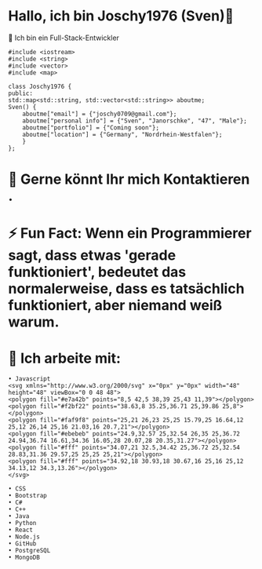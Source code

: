 # Hallo, ich bin Joschy1976 (Sven)👋



 Ich bin ein Full-Stack-Entwickler


    
    #include <iostream>
    #include <string>
    #include <vector>
    #include <map>

    class Joschy1976 {
    public:
    std::map<std::string, std::vector<std::string>> aboutme;
    Sven() {
        aboutme["email"] = {"joschy0709@gmail.com"};
        aboutme["personal info"] = {"Sven", "Janorschke", "47", "Male"};
        aboutme["portfolio"] = {"Coming soon"};
        aboutme["location"] = {"Germany", "Nordrhein-Westfalen"};
        }
    };
# 💬 Gerne könnt Ihr mich Kontaktieren .

# ⚡ Fun Fact: Wenn ein Programmierer sagt, dass etwas 'gerade funktioniert', bedeutet das    	 	           normalerweise, dass es tatsächlich funktioniert, aber niemand weiß warum.

# 🤔 Ich arbeite mit:
   
    • Javascript
    <svg xmlns="http://www.w3.org/2000/svg" x="0px" y="0px" width="48" height="48" viewBox="0 0 48 48">
    <polygon fill="#e7a42b" points="8,5 42,5 38,39 25,43 11,39"></polygon>
    <polygon fill="#f2bf22" points="38.63,8 35.25,36.71 25,39.86 25,8"></polygon>
    <polygon fill="#faf9f8" points="25,21 26,23 25,25 15.79,25 16.64,12 25,12 26,14 25,16 21.03,16 20.7,21"></polygon>
    <polygon fill="#ebebeb" points="24.9,32.57 25,32.54 26,35 25,36.72 24.94,36.74 16.61,34.36 16.05,28 20.07,28 20.35,31.27"></polygon>
    <polygon fill="#fff" points="34.07,21 32.5,34.42 25,36.72 25,32.54 28.83,31.36 29.57,25 25,25 25,21"></polygon>
    <polygon fill="#fff" points="34.92,18 30.93,18 30.67,16 25,16 25,12 34.13,12 34.3,13.26"></polygon>
    </svg>

    • CSS
    • Bootstrap
    • C#
    • C++
    • Java
    • Python
    • React
    • Node.js
    • GitHub
    • PostgreSQL
    • MongoDB



